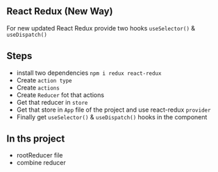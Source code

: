 ## React Redux (New Way)

For new updated React Redux provide two hooks `useSelector()` & `useDispatch()`

## Steps 

* install two dependencies `npm i redux react-redux`
* Create `action type` 
* Create `actions`
* Create `Reducer` fot that actions
* Get that reducer in `store`
* Get that store in `App` file of the project and use react-redux `provider`
* Finally get `useSelector()` & `useDispatch()` hooks in the component


## In ths project 

* rootReducer file
* combine reducer